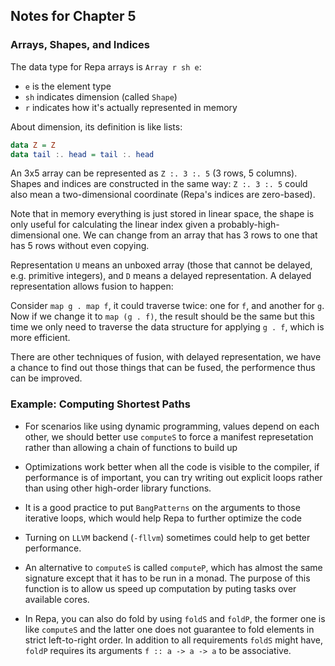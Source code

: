 ## Notes for Chapter 5

### Arrays, Shapes, and Indices

The data type for Repa arrays is `Array r sh e`:

* `e` is the element type
* `sh` indicates dimension (called `Shape`)
* `r` indicates how it's actually represented in memory

About dimension, its definition is like lists:

```haskell
data Z = Z
data tail :. head = tail :. head
```

An 3x5 array can be represented as `Z :. 3 :. 5` (3 rows, 5 columns).
Shapes and indices are constructed in the same way: `Z :. 3 :. 5` could
also mean a two-dimensional coordinate (Repa's indices are zero-based).

Note that in memory everything is just stored in linear space,
the shape is only useful for calculating the linear index given
a probably-high-dimensional one. We can change from an array that has 3 rows
to one that has 5 rows without even copying.

Representation `U` means an unboxed array (those that cannot be delayed,
e.g. primitive integers), and `D` means a delayed representation.
A delayed representation allows fusion to happen:

Consider `map g . map f`, it could traverse twice: one for `f`, and another for `g`.
Now if we change it to `map (g . f)`, the result should be the same but
this time we only need to traverse the data structure for applying `g . f`,
which is more efficient.

There are other techniques of fusion, with delayed representation,
we have a chance to find out those things that can be fused, the performence thus
can be improved.

### Example: Computing Shortest Paths

* For scenarios like using dynamic programming, values depend on each other,
we should better use `computeS` to force a manifest represetation rather
than allowing a chain of functions to build up

* Optimizations work better when all the code is visible to the compiler, if
performance is of important, you can try writing out explicit loops rather than
using other high-order library functions.

* It is a good practice to put `BangPatterns` on the arguments to those iterative
loops, which would help Repa to further optimize the code

* Turning on `LLVM` backend (`-fllvm`) sometimes could help to get better performance.

* An alternative to `computeS` is called `computeP`, which has almost the same
signature except that it has to be run in a monad. The purpose of this function
is to allow us speed up computation by puting tasks over available cores.

* In Repa, you can also do fold by using `foldS` and `foldP`, the former one is like `computeS`
and the latter one does not guarantee to fold elements in strict left-to-right order.
In addition to all requirements `foldS` might have, `foldP` requires its arguments `f :: a -> a -> a`
to be associative.
